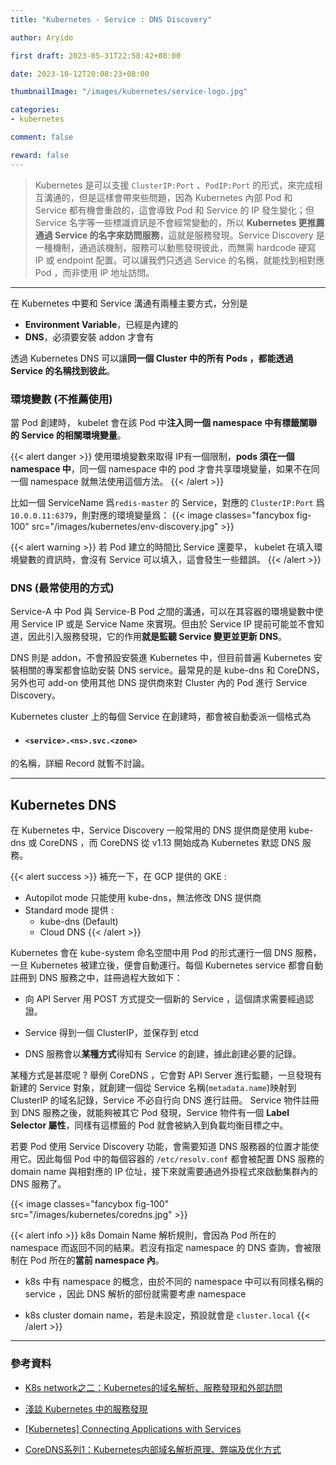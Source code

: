 ```yaml
---
title: "Kubernetes - Service : DNS Discovery"

author: Aryido

first draft: 2023-05-31T22:58:42+08:00

date: 2023-10-12T20:08:23+08:00

thumbnailImage: "/images/kubernetes/service-logo.jpg"

categories:
- kubernetes

comment: false

reward: false
---
```

<!--BODY-->
> Kubernetes 是可以支援 ```ClusterIP:Port``` 、```PodIP:Port``` 的形式，來完成相互溝通的，但是這樣會帶來些問題，因為 Kubernetes 內部 Pod 和 Service 都有機會重啟的，這會導致 Pod 和 Service 的 IP 發生變化；但 Service 名字等一些標識資訊是不會經常變動的，所以 **Kubernetes 更推薦通過 Service 的名字來訪問服務**，這就是服務發現。Service Discovery 是一種機制，通過該機制，服務可以動態發現彼此，而無需 hardcode 硬寫 IP 或 endpoint 配置。可以讓我們只透過 Service 的名稱，就能找到相對應 Pod ，而非使用 IP 地址訪問。
>

<!--more-->

---

在 Kubernetes 中要和 Service 溝通有兩種主要方式，分別是
- **Environment Variable**，已經是內建的
- **DNS**，必須要安裝 addon 才會有


透過 Kubernetes DNS 可以讓**同一個 Cluster 中的所有 Pods ，都能透過 Service 的名稱找到彼此**。

### 環境變數 (不推薦使用)
當 Pod 創建時， kubelet 會在該 Pod 中**注入同一個 namespace 中有標籤關聯的 Service 的相關環境變量**。

{{< alert danger >}}
使用環境變數來取得 IP有一個限制，**pods 須在一個 namespace 中**，同一個 namespace 中的 pod 才會共享環境變量，如果不在同一個 namespace 就無法使用這個方法。
{{< /alert >}}

比如一個 ServiceName 爲```redis-master``` 的 Service，對應的 ```ClusterIP:Port``` 爲 ```10.0.0.11:6379```，則對應的環境變量爲：
{{< image classes="fancybox fig-100" src="/images/kubernetes/env-discovery.jpg" >}}

{{< alert warning >}}
若 Pod 建立的時間比 Service 還要早， kubelet 在填入環境變數的資訊時，會沒有 Service 可以填入，這會發生一些錯誤。
{{< /alert >}}


### DNS (最常使用的方式)

Service-A 中 Pod 與 Service-B Pod 之間的溝通，可以在其容器的環境變數中使用 Service IP 或是 Service Name 來實現。但由於 Service IP 提前可能並不會知道，因此引入服務發現，它的作用**就是監聽 Service 變更並更新 DNS**。

DNS 則是 addon，不會預設安裝進 Kubernetes 中，但目前普遍 Kubernetes 安裝相關的專案都會協助安裝 DNS service。最常見的是 kube-dns 和 CoreDNS，另外也可 add-on 使用其他 DNS 提供商來對 Cluster 內的 Pod 進行 Service Discovery。

Kubernetes cluster 上的每個 Service 在創建時，都會被自動委派一個格式為
- #### ```<service>.<ns>.svc.<zone>```

的名稱，詳細 Record 就暫不討論。

---

## Kubernetes DNS

在 Kubernetes 中，Service Discovery 一般常用的 DNS 提供商是使用 kube-dns 或 CoreDNS ，而 CoreDNS 從 v1.13 開始成為 Kubernetes 默認 DNS 服務。

{{< alert success >}}
補充一下，在 GCP 提供的 GKE :
- Autopilot mode 只能使用 kube-dns，無法修改 DNS 提供商
-  Standard mode 提供 :
   -  kube-dns (Default)
   -  Cloud DNS
{{< /alert >}}

Kubernetes 會在 kube-system 命名空間中用 Pod 的形式運行一個 DNS 服務，一旦 Kubernetes 被建立後，便會自動運行。每個 Kubernetes service 都會自動註冊到 DNS 服務之中，註冊過程大致如下：

- 向 API Server 用 POST 方式提交一個新的 Service ，這個請求需要經過認證。

- Service 得到一個 ClusterIP，並保存到 etcd

- DNS 服務會以**某種方式**得知有 Service 的創建，據此創建必要的記錄。

某種方式是甚麼呢 ? 舉例 CoreDNS ，它會對 API Server 進行監聽，一旦發現有新建的 Service 對象，就創建一個從 Service 名稱(```metadata.name```)映射到 ClusterIP 的域名記錄，Service 不必自行向 DNS 進行註冊。 Service 物件註冊到 DNS 服務之後，就能夠被其它 Pod 發現，Service 物件有一個 **Label Selector 屬性**，同樣有這標籤的 Pod 就會被納入到負載均衡目標之中。

若要 Pod 使用 Service Discovery 功能，會需要知道 DNS 服務器的位置才能使用它。因此每個 Pod 中的每個容器的 ```/etc/resolv.conf``` 都會被配置 DNS 服務的 domain name 與相對應的 IP 位址，接下來就需要通過外掛程式來啟動集群內的 DNS 服務了。

{{< image classes="fancybox fig-100" src="/images/kubernetes/coredns.jpg" >}}


{{< alert info >}}
k8s Domain Name 解析規則，會因為 Pod 所在的 namespace 而返回不同的結果。若沒有指定 namespace 的 DNS 查詢，會被限制在 Pod 所在的**當前 namespace 內**。
- k8s 中有 namespace 的概念，由於不同的 namespace 中可以有同樣名稱的 service ，因此 DNS 解析的部份就需要考慮 namespace

- k8s cluster domain name，若是未設定，預設就會是 ```cluster.local```
{{< /alert >}}

---
### 參考資料

- [K8s network之二：Kubernetes的域名解析、服務發現和外部訪問](https://marcuseddie.github.io/2021/K8s-Network-Architecture-section-two.html)

- [淺談 Kubernetes 中的服務發現](https://blog.fleeto.us/post/demystifying-kubernetes-service-discovery/)

- [[Kubernetes] Connecting Applications with Services](https://godleon.github.io/blog/Kubernetes/k8s-Connecting-Apps-with-Services/)

- [CoreDNS系列1：Kubernetes内部域名解析原理、弊端及优化方式](https://hansedong.github.io/2018/11/20/9/)